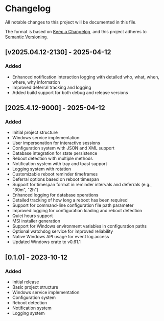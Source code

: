 # Changelog

All notable changes to this project will be documented in this file.

The format is based on [Keep a Changelog](https://keepachangelog.com/en/1.0.0/),
and this project adheres to [Semantic Versioning](https://semver.org/spec/v2.0.0.html).

## [v2025.04.12-2130] - 2025-04-12

### Added
- Enhanced notification interaction logging with detailed who, what, when, where, why information
- Improved deferral tracking and logging
- Added build support for both debug and release versions

## [2025.4.12-9000] - 2025-04-12

### Added
- Initial project structure
- Windows service implementation
- User impersonation for interactive sessions
- Configuration system with JSON and XML support
- Database integration for state persistence
- Reboot detection with multiple methods
- Notification system with tray and toast support
- Logging system with rotation
- Customizable reboot reminder timeframes
- Deferral options based on reboot timespan
- Support for timespan format in reminder intervals and deferrals (e.g., "30m", "2h")
- Enhanced logging for database operations
- Detailed tracking of how long a reboot has been required
- Support for command-line configuration file path parameter
- Improved logging for configuration loading and reboot detection
- Quiet hours support
- MSI installer generation
- Support for Windows environment variables in configuration paths
- Optional watchdog service for improved reliability
- Native Windows API usage for event log access
- Updated Windows crate to v0.61.1

## [0.1.0] - 2023-10-12

### Added
- Initial release
- Basic project structure
- Windows service implementation
- Configuration system
- Reboot detection
- Notification system
- Logging system
